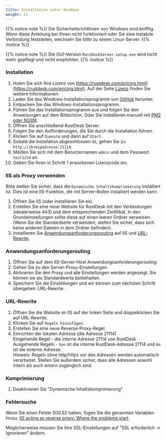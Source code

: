 ```yaml
---
title: Installation unter Windows
weight: 11
---
```


{{% notice note %}}
Die Sicherheitsrichtlinien von Windows sind knifflig. Wenn diese Anleitung bei Ihnen nicht funktioniert oder Sie eine instabile Verbindung feststellen, wechseln Sie bitte zu einem Linux-Server.
{{% /notice %}}

{{% notice note %}}
Die GUI-Version `RustDeskServer.setup.exe` wird nicht mehr gepflegt und nicht empfohlen.
{{% /notice %}}

### Installation

1. Holen Sie sich Ihre Lizenz von [https://rustdesk.com/pricing.html](https://rustdesk.com/pricing.html). Auf der Seite [Lizenz](https://rustdesk.com/docs/de/self-host/rustdesk-server-pro/license/) finden Sie weitere Informationen.
2. Laden Sie das Windows-Installationsprogramm von [GitHub](https://github.com/rustdesk/rustdesk-server-pro/releases/latest) herunter.
3. Entpacken Sie das Windows-Installationsprogramm.
4. Führen Sie das Installationsprogramm aus und folgen Sie den Anweisungen auf dem Bildschirm. Oder Sie installieren manuell mit [PM2 oder NSSM](https://rustdesk.com/docs/de/self-host/rustdesk-server-oss/windows/).
5. Öffnen Sie anschließend RustDesk Server.
6. Folgen Sie den Aufforderungen, die Sie durch die Installation führen.
7. Klicken Sie auf `Dienste` und dann auf `Start`.
8. Sobald die Installation abgeschlossen ist, gehen Sie zu `http://ihreipadresse:21114`.
9. Melden Sie sich mit dem Benutzernamen `admin` und dem Passwort `test1234` an.
10. Geben Sie Ihren in Schritt 1 erworbenen Lizenzcode ein.

### IIS als Proxy verwenden

Bitte stellen Sie sicher, dass die `Dynamische Inhaltskomprimierung` installiert ist. Dies ist eine IIS-Funktion, die mit Server-Rollen installiert werden kann.

1. Öffnen Sie IIS (oder installieren Sie es).
2. Erstellen Sie eine neue Website für RustDesk mit den Verbindungen (idealerweise 443) und dem entsprechenden Zertifikat. In den Grundeinstellungen sollte diese auf einen leeren Ordner verweisen. (Wenn Sie die Standardseite verwenden, stellen Sie sicher, dass sich keine anderen Dateien in dem Ordner befinden).
3. Installieren Sie [Anwendungsanforderungsrouting](https://www.iis.net/downloads/microsoft/application-request-routing) auf IIS und [URL-Rewrite](https://learn.microsoft.com/en-us/iis/extensions/url-rewrite-module/using-the-url-rewrite-module).

### Anwendungsanforderungsrouting

1. Öffnen Sie auf dem IIS-Server-Host Anwendungsanforderungsrouting:
2. Gehen Sie zu den Server-Proxy-Einstellungen.
3. Aktivieren Sie den Proxy und alle Einstellungen werden angezeigt. Sie können sie als Standardwerte beibehalten.
4. Speichern Sie die Einstellungen und wir können zum nächsten Schritt übergehen: URL-Rewrite.

### URL-Rewrite

1. Öffnen Sie die Website im IIS auf der linken Seite und doppelklicken Sie auf URL-Rewrite.
2. Klicken Sie auf `Regeln hinzufügen`.
3. Erstellen Sie eine neue Reverse-Proxy-Regel.
4. Einrichten der lokalen Adresse (die Adresse 21114) \
Eingehende Regel - die interne Adresse 21114 von RustDesk \
Ausgehende Regeln - `Von` ist die interne RustDesk-Adresse 21114 und `An` ist die externe Adresse. \
Hinweis: Regeln ohne http/https vor den Adressen werden automatisch verarbeitet. Stellen Sie außerdem sicher, dass alle Adressen sowohl intern als auch extern zugänglich sind.

### Komprimierung

1. Deaktivieren Sie "Dynamische Inhaltskomprimierung".

### Fehlersuche

Wenn Sie einen Fehler 500.52 haben, fügen Sie die genannten Variablen hinzu: [IIS acting as reverse proxy: Where the problems start](https://techcommunity.microsoft.com/t5/iis-support-blog/iis-acting-as-reverse-proxy-where-the-problems-start/ba-p/846259).

Möglicherweise müssen Sie Ihre SSL-Einstellungen auf "SSL erforderlich → Ignorieren" ändern.
